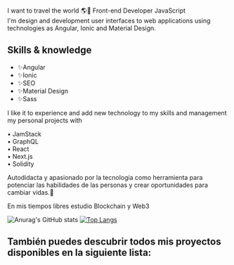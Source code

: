 <!-- # Hi 👋 my name is Carlos  
![](https://carlosdugarte.com/assets/images/greetings.png)  -->

I want to travel the world 🌎🍃
Front-end Developer JavaScript  
I'm design and development user interfaces to web applications using technologies as Angular, Ionic and Material Design.  

## Skills & knowledge
- ✨Angular
- ✨Ionic
- ✨SEO
- ✨Material Design
- ✨Sass

I like it to experience and add new technology to my skills and management my personal projects with

• JamStack  
• GraphQL  
• React  
• Next.js  
• Solidity

Autodidacta y apasionado por la tecnología como herramienta para potenciar las habilidades de las personas y crear oportunidades para cambiar vidas.💖

En mis tiempos libres estudio Blockchain y Web3

![Anurag's GitHub stats](https://github-readme-stats.vercel.app/api?username=cardugarte&show_icons=true&theme=dark&hide_border=false)
[![Top Langs](https://github-readme-stats.vercel.app/api/top-langs/?username=cardugarte&layout=compact&theme=dark&hide_border=false)](https://github.com/anuraghazra/github-readme-stats)

## También puedes descubrir todos mis proyectos disponibles en la siguiente lista:

<!--
**cardugarte/cardugarte** is a ✨ _special_ ✨ repository because its `README.md` (this file) appears on your GitHub profile.

Here are some ideas to get you started:

- 🔭 I’m currently working on ...
- 🌱 I’m currently learning ...
- 👯 I’m looking to collaborate on ...
- 🤔 I’m looking for help with ...
- 💬 Ask me about ...
- 📫 How to reach me: ...
- 😄 Pronouns: ...
- ⚡ Fun fact: ...
-->
